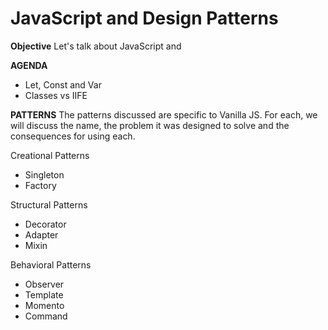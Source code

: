 # JavaScript and Design Patterns

**Objective**
Let's talk about JavaScript and 

**AGENDA**
- Let, Const and Var
- Classes vs IIFE

**PATTERNS**
The patterns discussed are specific to Vanilla JS. For each, 
we will discuss the name, the problem it was designed to solve 
and the consequences for using each.

Creational Patterns
- Singleton
- Factory

Structural Patterns
- Decorator
- Adapter
- Mixin

Behavioral Patterns
- Observer
- Template
- Momento
- Command